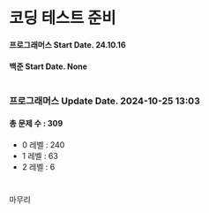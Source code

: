 # 코딩 테스트 준비

#### 프로그래머스 Start Date. 24.10.16
#### 백준 Start Date. None

# 
### 프로그래머스 Update Date. 2024-10-25 13:03
#### 총 문제 수 : 309
- 0 레벨 : 240
- 1 레벨 : 63
- 2 레벨 : 6

# 
마무리

# 
